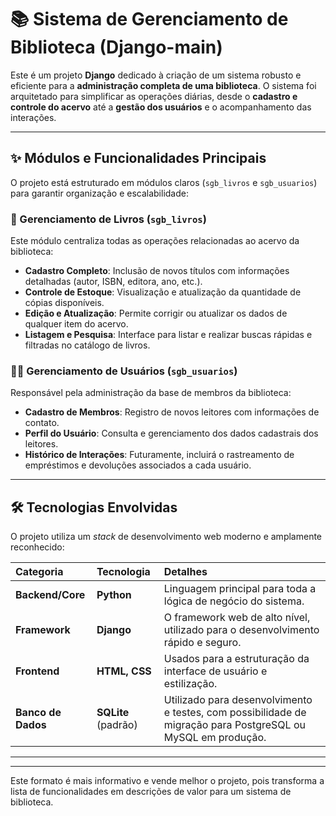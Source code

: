 # 📚 Sistema de Gerenciamento de Biblioteca (Django-main)

Este é um projeto **Django** dedicado à criação de um sistema robusto e eficiente para a **administração completa de uma biblioteca**. O sistema foi arquitetado para simplificar as operações diárias, desde o **cadastro e controle do acervo** até a **gestão dos usuários** e o acompanhamento das interações.

---

## ✨ Módulos e Funcionalidades Principais

O projeto está estruturado em módulos claros (`sgb_livros` e `sgb_usuarios`) para garantir organização e escalabilidade:

### 📖 Gerenciamento de Livros (`sgb_livros`)

Este módulo centraliza todas as operações relacionadas ao acervo da biblioteca:
* **Cadastro Completo**: Inclusão de novos títulos com informações detalhadas (autor, ISBN, editora, ano, etc.).
* **Controle de Estoque**: Visualização e atualização da quantidade de cópias disponíveis.
* **Edição e Atualização**: Permite corrigir ou atualizar os dados de qualquer item do acervo.
* **Listagem e Pesquisa**: Interface para listar e realizar buscas rápidas e filtradas no catálogo de livros.

### 🧑‍💻 Gerenciamento de Usuários (`sgb_usuarios`)

Responsável pela administração da base de membros da biblioteca:
* **Cadastro de Membros**: Registro de novos leitores com informações de contato.
* **Perfil do Usuário**: Consulta e gerenciamento dos dados cadastrais dos leitores.
* **Histórico de Interações**: Futuramente, incluirá o rastreamento de empréstimos e devoluções associados a cada usuário.

---

## 🛠️ Tecnologias Envolvidas

O projeto utiliza um *stack* de desenvolvimento web moderno e amplamente reconhecido:

| Categoria | Tecnologia | Detalhes |
| :--- | :--- | :--- |
| **Backend/Core** | **Python** | Linguagem principal para toda a lógica de negócio do sistema. |
| **Framework** | **Django** | O framework web de alto nível, utilizado para o desenvolvimento rápido e seguro. |
| **Frontend** | **HTML, CSS** | Usados para a estruturação da interface de usuário e estilização. |
| **Banco de Dados** | **SQLite** (padrão) | Utilizado para desenvolvimento e testes, com possibilidade de migração para PostgreSQL ou MySQL em produção. |

---
---

Este formato é mais informativo e vende melhor o projeto, pois transforma a lista de funcionalidades em descrições de valor para um sistema de biblioteca.
